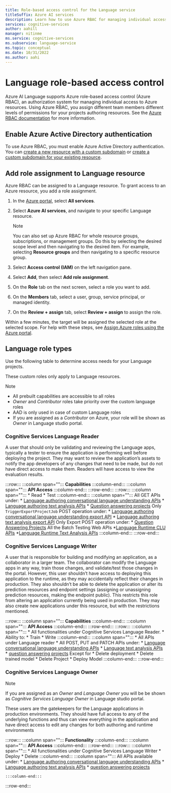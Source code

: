 ```yaml
---
title: Role-based access control for the Language service
titleSuffix: Azure AI services
description: Learn how to use Azure RBAC for managing individual access to Azure resources.
services: cognitive-services
author: aahill
manager: nitinme
ms.service: cognitive-services
ms.subservice: language-service
ms.topic: conceptual
ms.date: 10/31/2022
ms.author: aahi
---
```



# Language role-based access control

Azure AI Language supports Azure role-based access control (Azure RBAC), an authorization system for managing individual access to Azure resources. Using Azure RBAC, you assign different team members different levels of permissions for your projects authoring resources. See the [Azure RBAC documentation](../../../role-based-access-control/index.yml) for more information.

## Enable Azure Active Directory authentication 

To use Azure RBAC, you must enable Azure Active Directory authentication. You can [create a new resource with a custom subdomain](../../authentication.md#create-a-resource-with-a-custom-subdomain) or [create a custom subdomain for your existing resource](../../cognitive-services-custom-subdomains.md#how-does-this-impact-existing-resources).

## Add role assignment to Language resource

Azure RBAC can be assigned to a Language resource. To grant access to an Azure resource, you add a role assignment.
1. In the [Azure portal](https://portal.azure.com/), select **All services**. 
1. Select **Azure AI services**, and navigate to your specific Language resource. 
   > [!NOTE]
   > You can also set up Azure RBAC for whole resource groups, subscriptions, or management groups. Do this by selecting the desired scope level and then navigating to the desired item. For example, selecting **Resource groups** and then navigating to a specific resource group.

1. Select **Access control (IAM)** on the left navigation pane.
1. Select **Add**, then select **Add role assignment**.
1. On the **Role** tab on the next screen, select a role you want to add.
1. On the **Members** tab, select a user, group, service principal, or managed identity.
1. On the **Review + assign** tab, select **Review + assign** to assign the role.

Within a few minutes, the target will be assigned the selected role at the selected scope. For help with these steps, see [Assign Azure roles using the Azure portal](../../../role-based-access-control/role-assignments-portal.md).

## Language role types

Use the following table to determine access needs for your Language projects.

These custom roles only apply to Language resources. 
> [!NOTE]
> * All prebuilt capabilities are accessible to all roles
> * *Owner* and *Contributor* roles take priority over the custom language roles
> * AAD is only used in case of custom Language roles
> * If you are assigned as a *Contributor* on Azure, your role will be shown as *Owner* in Language studio portal.


### Cognitive Services Language Reader

A user that should only be validating and reviewing the Language apps, typically a tester to ensure the application is performing well before deploying the project. They may want to review the application’s assets to notify the app developers of any changes that need to be made, but do not have direct access to make them. Readers will have access to view the evaluation results.


:::row:::
    :::column span="":::
        **Capabilities**
    :::column-end:::
    :::column span="":::
        **API Access**
    :::column-end:::
:::row-end:::
:::row:::
    :::column span="":::
        * Read
        * Test
    :::column-end:::
    :::column span="":::
      All GET APIs under: 
        * [Language authoring conversational language understanding APIs](/rest/api/language/2023-04-01/conversational-analysis-authoring)
        * [Language authoring text analysis APIs](/rest/api/language/2023-04-01/text-analysis-authoring)
        * [Question answering projects](/rest/api/cognitiveservices/questionanswering/question-answering-projects)
      Only `TriggerExportProjectJob` POST operation under: 
         * [Language authoring conversational language understanding export API](/rest/api/language/2023-04-01/text-analysis-authoring/export)
         * [Language authoring text analysis export API](/rest/api/language/2023-04-01/text-analysis-authoring/export)
      Only Export POST operation under: 
         * [Question Answering Projects](/rest/api/cognitiveservices/questionanswering/question-answering-projects/export)
      All the Batch Testing Web APIs
         *[Language Runtime CLU APIs](/rest/api/language/2023-04-01/conversation-analysis-runtime)
         *[Language Runtime Text Analysis APIs](https://go.microsoft.com/fwlink/?linkid=2239169)
    :::column-end:::
:::row-end:::

### Cognitive Services Language Writer

A user that is responsible for building and modifying an application, as a collaborator in a larger team. The collaborator can modify the Language apps in any way, train those changes, and validate/test those changes in the portal. However, this user shouldn’t have access to deploying this application to the runtime, as they may accidentally reflect their changes in production. They also shouldn’t be able to delete the application or alter its prediction resources and endpoint settings (assigning or unassigning prediction resources, making the endpoint public). This restricts this role from altering an application currently being used in production. They may also create new applications under this resource, but with the restrictions mentioned.

:::row:::
    :::column span="":::
        **Capabilities**
    :::column-end:::
    :::column span="":::
        **API Access**
    :::column-end:::
:::row-end:::
:::row:::
    :::column span="":::
      * All functionalities under Cognitive Services Language Reader.
      * Ability to: 
          * Train
          * Write
    :::column-end:::
    :::column span="":::
      * All APIs under Language reader
      * All POST, PUT and PATCH APIs under:
         * [Language conversational language understanding APIs](/rest/api/language/2023-04-01/conversational-analysis-authoring)
         * [Language text analysis APIs](/rest/api/language/2023-04-01/text-analysis-authoring)
         * [question answering projects](/rest/api/cognitiveservices/questionanswering/question-answering-projects)
          Except for
          * Delete deployment
          * Delete trained model
          * Delete Project
          * Deploy Model
    :::column-end:::
:::row-end:::

### Cognitive Services Language Owner

> [!NOTE]
> If you are assigned as an *Owner* and *Language Owner* you will be be shown as *Cognitive Services Language Owner* in Language studio portal.


These users are the gatekeepers for the Language applications in production environments. They should have full access to any of the underlying functions and thus can view everything in the application and have direct access to edit any changes for both authoring and runtime environments

:::row:::
    :::column span="":::
        **Functionality**
    :::column-end:::
    :::column span="":::
        **API Access**
    :::column-end:::
:::row-end:::
:::row:::
    :::column span="":::
      * All functionalities under Cognitive Services Language Writer
      * Deploy
      * Delete
    :::column-end:::
    :::column span="":::
      All APIs available under:
        * [Language authoring conversational language understanding APIs](/rest/api/language/2023-04-01/conversational-analysis-authoring)
        * [Language authoring text analysis APIs](/rest/api/language/2023-04-01/text-analysis-authoring)
        * [question answering projects](/rest/api/cognitiveservices/questionanswering/question-answering-projects)
         
    :::column-end:::
:::row-end:::
